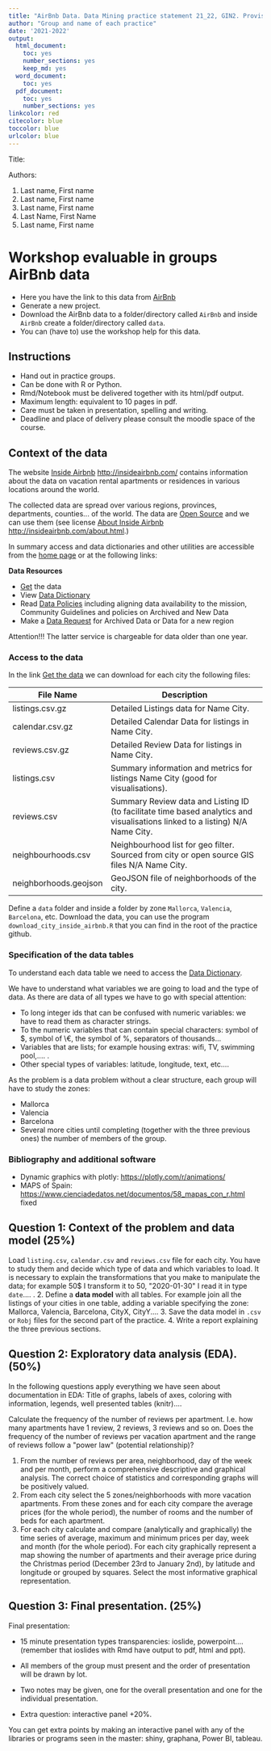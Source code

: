 ```yaml
---
title: "AirBnb Data. Data Mining practice statement 21_22, GIN2. Provisional English version"
author: "Group and name of each practice"
date: '2021-2022'
output:
  html_document: 
    toc: yes
    number_sections: yes
    keep_md: yes
  word_document:
    toc: yes
  pdf_document:
    toc: yes
    number_sections: yes
linkcolor: red
citecolor: blue
toccolor: blue
urlcolor: blue
---
```



Title:

Authors:
 

 
1. Last name, First name
2. Last name, First name 
3. Last name, First name
4. Last Name, First Name
5. Last name, First name

# Workshop evaluable in groups AirBnb data


* Here you have the link to this data from [AirBnb](http://insideairbnb.com/get-the-data.html)
* Generate a new project. 
* Download the AirBnb data to a folder/directory called `AirBnb` and inside `AirBnb` create a folder/directory called `data`.
* You can (have to) use the workshop help for this data.




## Instructions

* Hand out in practice groups.
* Can be done with R or Python.
* Rmd/Notebook must be delivered together with its html/pdf output.
* Maximum length: equivalent to 10 pages in pdf.
* Care must be taken in presentation, spelling and writing.
* Deadline and place of delivery please consult the moodle space of the course.

## Context of the data 

The website [Inside Airbnb](http://insideairbnb.com/) http://insideairbnb.com/ contains information about the data on vacation rental apartments or residences in various locations around the world.

The collected data are spread over various regions, provinces, departments, counties... of the world. The data are [Open Source](https://www.redhat.com/es/topics/open-source/what-is-open-source) and we can use them (see license [About Inside Airbnb](/http://insideairbnb.com/about.html) http://insideairbnb.com/about.html.)

In summary access and data dictionaries and other utilities are accessible from the [home page](http://insideairbnb.com/get-the-data.html) or at the following links:


**Data Resources**

* [Get](http://insideairbnb.com/get-the-data.html) the data
* View [Data Dictionary](https://docs.google.com/spreadsheets/d/1iWCNJcSutYqpULSQHlNyGInUvHg2BoUGoNRIGa6Szc4/edit#gid=982310896)
* Read [Data Policies](http://insideairbnb.com/data-policies.html) including aligning data availability to the mission, Community Guidelines and policies on Archived and New Data
* Make a [Data Request](http://insideairbnb.com/data-requests.html) for Archived Data or Data for a new region


Attention!!! The latter service is chargeable for data older than one year.


### Access to the data

In the link [Get the data](http://insideairbnb.com/get-the-data.html) we can download for each city the following files:


| File Name | Description| 
----------------|------------| 
| listings.csv.gz | Detailed Listings data for Name City. 
| calendar.csv.gz | Detailed Calendar Data for listings in Name City.| | 
| reviews.csv.gz | Detailed Review Data for listings in Name City.| | | reviews.csv.gz | Detailed Review Data for listings in Name City.| | 
| listings.csv | Summary information and metrics for listings Name City (good for visualisations).| | | reviews.csv.gz | Summary information and metrics for listings Name City (good for visualisations).| | 
| reviews.csv | Summary Review data and Listing ID (to facilitate time based analytics and visualisations linked to a listing) N/A Name City.| | 
| neighbourhoods.csv | Neighbourhood list for geo filter. Sourced from city or open source GIS files N/A Name City. |  	
| neighborhoods.geojson | GeoJSON file of neighborhoods of the city.| | | neighborhoods.geojson | GeoJSON file of neighborhoods of the city. 


Define a `data` folder and inside a folder by zone `Mallorca`, `Valencia`, `Barcelona`, etc. Download the data, you can use the program `download_city_inside_airbnb.R` that you can find in the root of the practice github.

### Specification of the data tables

To understand each data table we need to access the [Data Dictionary](https://docs.google.com/spreadsheets/d/1iWCNJcSutYqpULSQHlNyGInUvHg2BoUGoNRIGa6Szc4/edit#gid=982310896).

We have to understand what variables we are going to load and the type of data. As there are data of all types we have to go with special attention:


* To long integer ids that can be confused with numeric variables: we have to read them as character strings.
* To the numeric variables that can contain special characters: symbol of \$, symbol of \€, the symbol of \%, separators of thousands...
* Variables that are lists; for example housing extras: wifi, TV, swimming pool,.... .
* Other special types of variables: latitude, longitude, text, etc.... 





As the problem is a data problem without a clear structure, each group will have to study the zones:

* Mallorca
* Valencia
* Barcelona
* Several more cities until completing (together with the three previous ones) the number of members of the group.


### Bibliography and additional software 


* Dynamic graphics with plotly: https://plotly.com/r/animations/
* MAPS of Spain: https://www.cienciadedatos.net/documentos/58_mapas_con_r.html fixed




## Question 1: Context of the problem and data model (25%)

Load `listing.csv`, `calendar.csv` and `reviews.csv` file for each city. You have to study them and decide which type of data and which variables to load. It is necessary to explain the transformations that you make to manipulate the data; for example 50$ I transform it to 50, "2020-01-30" I read it in type `date`.... .
2. Define a **data model** with all tables. For example join all the listings of your cities in one table, adding a variable specifying the zone: Mallorca, Valencia, Barcelona, CityX, CityY....
3. Save the data model in `.csv` or `Robj` files for the second part of the practice.
4. Write a report explaining the three previous sections.





## Question 2: Exploratory data analysis (EDA). (50%)

In the following questions apply everything we have seen about documentation in EDA: Title of graphs, labels of axes, coloring with information, legends, well presented tables (knitr)....

Calculate the frequency of the number of reviews per apartment. I.e. how many apartments have 1 review, 2 reviews, 3 reviews and so on. Does the frequency of the number of reviews per vacation apartment and the range of reviews follow a "power law" (potential relationship)?
1. From the number of reviews per area, neighborhood, day of the week and per month, perform a comprehensive descriptive and graphical analysis. The correct choice of statistics and corresponding graphs will be positively valued.
1. From each city select the 5 zones/neighborhoods with more vacation apartments. From these zones and for each city compare the average prices (for the whole period), the number of rooms and the number of beds for each apartment.
1. For each city calculate and compare (analytically and graphically) the time series of average, maximum and minimum prices per day, week and month (for the whole period).
For each city graphically represent a map showing the number of apartments and their average price during the Christmas period (December 23rd to January 2nd), by latitude and longitude or grouped by squares. Select the most informative graphical representation.


## Question 3: Final presentation. (25%)



Final presentation:

* 15 minute presentation types transparencies: ioslide, powerpoint.... (remember that ioslides with Rmd have output to pdf, html and ppt).
* All members of the group must present and the order of presentation will be drawn by lot.
* Two notes may be given, one for the overall presentation and one for the individual presentation.


* Extra question: interactive panel +20%.

You can get extra points by making an interactive panel with any of the libraries or programs seen in the master: shiny, graphana, Power BI, tableau.

